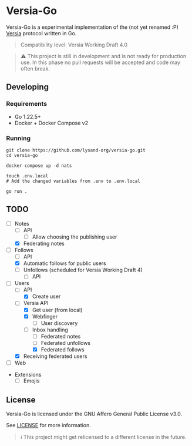 # Versia-Go

Versia-Go is a experimental implementation of the (not yet renamed :P) [Versia](https://versia.pub) protocol written in
Go.

> Compatibility level: Versia Working Draft 4.0

> ⚠️ This project is still in development and is not ready for production use.
> In this phase no pull requests will be accepted and code may often break.

## Developing

### Requirements

- Go 1.22.5+
- Docker + Docker Compose v2

### Running

```shell
git clone https://github.com/lysand-org/versia-go.git
cd versia-go

docker compose up -d nats

touch .env.local
# Add the changed variables from .env to .env.local

go run .
```

## TODO

- [ ] Notes
  - [ ] API
    - [ ] Allow choosing the publishing user
  - [x] Federating notes
- [ ] Follows
  - [ ] API
  - [x] Automatic follows for public users
  - [ ] Unfollows (scheduled for Versia Working Draft 4)
    - [ ] API
- [ ] Users
  - [ ] API
    - [x] Create user
  - [ ] Versia API
    - [x] Get user (from local)
    - [x] Webfinger
      - [ ] User discovery
    - [ ] Inbox handling
      - [ ] Federated notes
      - [ ] Federated unfollows
      - [x] Federated follows
  - [x] Receiving federated users
- [ ] Web
- Extensions
  - [ ] Emojis

## License

Versia-Go is licensed under the GNU Affero General Public License v3.0.

See [LICENSE](LICENSE) for more information.

> ℹ️ This project might get relicensed to a different license in the future.
